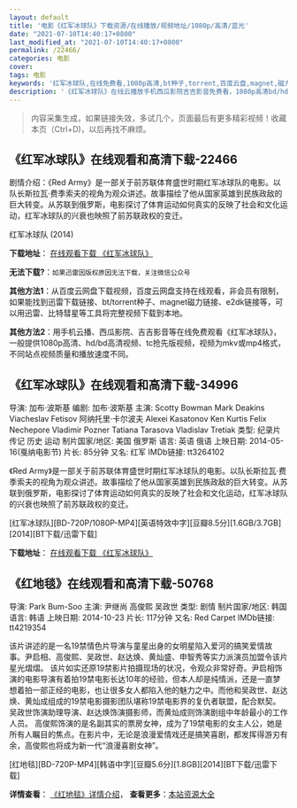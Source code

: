 ```yaml
---
layout: default
title: '电影《红军冰球队》下载资源/在线播放/视频地址/1080p/高清/蓝光'
date: "2021-07-10T14:40:17+0800"
last_modified_at: "2021-07-10T14:40:17+0800"
permalink: /22466/
categories: 电影
cover:
tags: 电影
keywords: '红军冰球队,在线免费看,1080p高清,bt种子,torrent,百度云盘,magnet,磁力链,迅雷下载资源'
description: '《红军冰球队》在线云播放手机西瓜影院吉吉影音免费看，1080p高清bd/hd未删减完整版和tc抢先枪版，mkv/mp4格式，附带bt/torrent种子、magnet/磁力链、百度云盘、网盘资源迅雷下载链接'
---
```


>内容采集生成，如果链接失效，多试几个，页面最后有更多精彩视频！收藏本页（Ctrl+D)，以后再找不麻烦。


## 《红军冰球队》在线观看和高清下载-22466

剧情介绍：《Red Army》是一部关于前苏联体育盛世时期红军冰球队的电影。以队长斯拉瓦·费季索夫的视角为观众讲述。故事描绘了他从国家英雄到民族政敌的巨大转变。从苏联到俄罗斯，电影探讨了体育运动如何真实的反映了社会和文化运动，红军冰球队的兴衰也映照了前苏联政权的变迁。


红军冰球队 (2014)

**下载地址**： [在线观看下载 《红军冰球队》](https://www.btbtdy.me/btdy/dy461.html) 


**无法下载?**：`如果迅雷因版权原因无法下载，关注微信公众号 `

**其他方法1**：从百度云网盘下载视频，百度云网盘支持在线观看，非会员有限制，如果能找到迅雷下载链接、bt/torrent种子、magnet磁力链接、e2dk链接等，可以用迅雷、比特彗星等工具将完整视频下载到本地。

**其他方法2**：用手机云播、西瓜影院、吉吉影音等在线免费观看《红军冰球队》，一般提供1080p高清、hd/bd高清视频、tc抢先版视频，视频为mkv或mp4格式，不同站点视频质量和播放速度不同。


## 《红军冰球队》在线观看和高清下载-34996

导演: 加布·波斯基 编剧: 加布·波斯基 主演: Scotty Bowman Mark Deakins Viacheslav Fetisov 阿纳托里·卡尔波夫 Alexei Kasatonov Ken Kurtis Felix Nechepore Vladimir Pozner Tatiana Tarasova Vladislav Tretiak 类型: 纪录片 传记 历史 运动 制片国家/地区: 美国 俄罗斯 语言: 英语 俄语 上映日期: 2014-05-16(戛纳电影节) 片长: 85分钟 又名: 红军 IMDb链接: tt3264102

《Red Army》是一部关于前苏联体育盛世时期红军冰球队的电影。以队长斯拉瓦·费季索夫的视角为观众讲述。故事描绘了他从国家英雄到民族政敌的巨大转变。从苏联到俄罗斯，电影探讨了体育运动如何真实的反映了社会和文化运动，红军冰球队的兴衰也映照了前苏联政权的变迁。


[红军冰球队][BD-720P/1080P-MP4][英语特效中字][豆瓣8.5分][1.6GB/3.7GB][2014][BT下载/迅雷下载]

**下载地址**： [在线观看下载 《红军冰球队》](https://www.btdx8.com/torrent/red_army_2014.html) 


## 《红地毯》在线观看和高清下载-50768

导演: Park Bum-Soo 主演: 尹继尚 高俊熙 吴政世 类型: 剧情 制片国家/地区: 韩国 语言: 韩语 上映日期: 2014-10-23 片长: 117分钟 又名: Red Carpet IMDb链接: tt4219354

该片讲述的是一名19禁情色片导演与童星出身的女明星陷入爱河的搞笑爱情故事。尹启相、高俊熙、吴政世、赵达焕、黄灿盛、申智秀等实力派演员加盟令该片星光熠熠。 该片如实还原19禁影片拍摄现场的状况，令观众非常好奇。尹启相饰演的电影导演有着拍19禁电影长达10年的经验，但本人却是纯情派，还是一直梦想着拍一部正经的电影，也让很多女人都陷入他的魅力之中。而他和吴政世、赵达焕、黄灿成组成的19禁电影摄影团队堪称19禁电影界的复仇者联盟，配合默契。吴政世饰演助理导演、赵达焕饰演摄影师，而黄灿成则饰演剧组中年龄最小的工作人员。 高俊熙饰演的是名副其实的票房女神，成为了19禁电影的女主人公，她是所有人瞩目的焦点。在影片中，无论是浪漫爱情戏还是搞笑喜剧，都发挥得游刃有余，高俊熙也将成为新一代“浪漫喜剧女神”。


[红地毯][BD-720P-MP4][韩语中字][豆瓣5.6分][1.8GB][2014][BT下载/迅雷下载]

**详情查看**： [《红地毯》详情介绍](/movie/50768/)， **查看更多**：[本站资源大全](/movie/t/all/)

